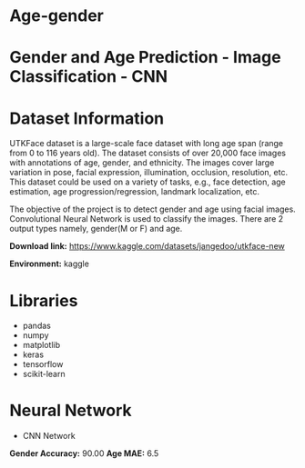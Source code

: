 # Age-gender
# Gender and Age Prediction - Image Classification - CNN

# Dataset Information

UTKFace dataset is a large-scale face dataset with long age span (range from 0 to 116 years old). The dataset consists of over 20,000 face images with annotations of age, gender, and ethnicity. The images cover large variation in pose, facial expression, illumination, occlusion, resolution, etc. This dataset could be used on a variety of tasks, e.g., face detection, age estimation, age progression/regression, landmark localization, etc.

The objective of the project is to detect gender and age using facial images. Convolutional Neural Network is used to classify the images. There are 2 output types namely, gender(M or F) and age.

**Download link:** https://www.kaggle.com/datasets/jangedoo/utkface-new

**Environment:** kaggle

# Libraries

- pandas
- numpy
- matplotlib
- keras
- tensorflow
- scikit-learn

# Neural Network

- CNN Network
  
**Gender Accuracy:** 90.00
**Age MAE:** 6.5

















